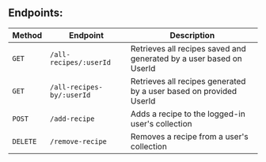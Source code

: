 ## Endpoints:

| Method   | Endpoint                  | Description                                                         |
| -------- | ------------------------- | ------------------------------------------------------------------- |
| `GET`    | `/all-recipes/:userId`    | Retrieves all recipes saved and generated by a user based on UserId |
| `GET`    | `/all-recipes-by/:userId` | Retrieves all recipes generated by a user based on provided UserId  |
| `POST`   | `/add-recipe`             | Adds a recipe to the logged-in user's collection                    |
| `DELETE` | `/remove-recipe`          | Removes a recipe from a user's collection                           |
